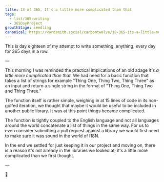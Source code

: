 ```yaml
---
title: 18 of 365, It's a little more complicated than that
tags: 
  - list/365-writing
  - 365DayProject
growthStage: seedling
canonical: https://wordsmith.social/carbontwelve/18-365-its-a-little-more-complicated-than-that
---
```


This is day eighteen of my attempt to write something, anything, every day for 365 days in a row.

—

This morning I was reminded the practical implications of an old adage _it's a little more complicated than that._ We had need for a basic function that takes a list of strings for example "Thing One, Thing Two, Thing Three" as an input and return a single string in the format of "Thing One, Thing Two and Thing Three."

The function itself is rather simple, weighing in at 15 lines of code in its non-golfed iteration, we thought that maybe it would be useful to be included in another public library. It was at this point things became complicated.

The function is tightly coupled to the English language and not all languages around the world concatenate a list of things in the same way. For us to even consider submitting a pull request against a library we would first need to make sure it was sound in the world of I18N.

In the end we settled for just keeping it in our project and moving on, there is a reason it's not already in the libraries we looked at; it's a little more complicated than we first thought.

—

🌻